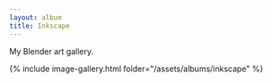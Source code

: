 ```yaml
---
layout: album
title: Inkscape
---
```


My Blender art gallery.

{% include image-gallery.html folder="/assets/albums/inkscape" %}
